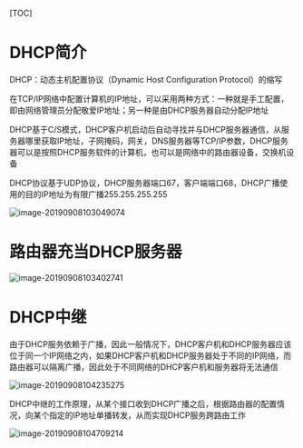 [TOC]

# DHCP简介

DHCP：动态主机配置协议（Dynamic Host Configuration Protocol）的缩写

在TCP/IP网络中配置计算机的IP地址，可以采用两种方式：一种就是手工配置，即由网络管理员分配敬爱IP地址；另一种是由DHCP服务器自动分配IP地址

DHCP基于C/S模式，DHCP客户机启动后自动寻找并与DHCP服务器通信，从服务器哪里获取IP地址，子网掩码，网关，DNS服务器等TCP/IP参数，DHCP服务器可以是按照DHCP服务软件的计算机，也可以是网络中的路由器设备，交换机设备

DHCP协议基于UDP协议，DHCP服务器端口67，客户端端口68，DHCP广播使用的目的IP地址为有限广播255.255.255.255

![image-20190908103049074](/Users/chenyansong/Documents/note/images/computeNetwork/image-20190908103049074.png)

# 路由器充当DHCP服务器

![image-20190908103402741](/Users/chenyansong/Documents/note/images/computeNetwork/image-20190908103402741.png)



# DHCP中继

由于DHCP服务依赖于广播，因此一般情况下，DHCP客户机和DHCP服务器应该位于同一个IP网络之内，如果DHCP客户机和DHCP服务器处于不同的IP网络，而路由器可以隔离广播，因此处于不同网络的DHCP客户机和服务器将无法通信

![image-20190908104235275](/Users/chenyansong/Documents/note/images/computeNetwork/image-20190908104235275.png)

DHCP中继的工作原理，从某个接口收到DHCP广播之后，根据路由器的配置情况，向某个指定的IP地址单播转发，从而实现DHCP服务跨路由工作

![image-20190908104709214](/Users/chenyansong/Documents/note/images/computeNetwork/image-20190908104709214.png)

